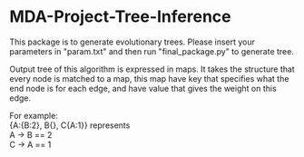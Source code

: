 # MDA-Project-Tree-Inference

This package is to generate evolutionary trees. Please insert your parameters in "param.txt" 
and then run "final_package.py" to generate tree.

Output tree of this algorithm is expressed in maps. It takes the structure that every node is matched to a map, 
this map have key that specifies what the end node is for each edge, and have value that gives the weight on this edge.

For example: <br/>
{A:{B:2}, B{}, C{A:1}} represents <br/>
A -> B == 2 <br/>
C -> A == 1 <br/>